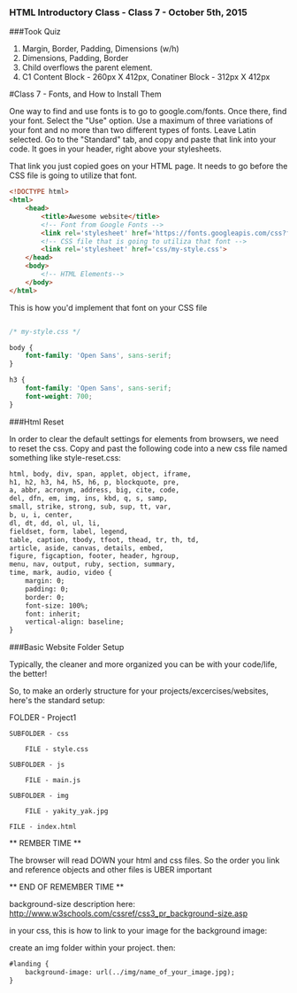 ### HTML Introductory Class - Class 7 - October 5th, 2015

###Took Quiz

1. Margin, Border, Padding, Dimensions (w/h)
2. Dimensions, Padding, Border
3. Child overflows the parent element.
4. C1 Content Block - 260px X 412px, Conatiner Block - 312px X 412px

#Class 7 - Fonts, and How to Install Them

One way to find and use fonts is to go to google.com/fonts.
Once there, find your font. Select the "Use" option.
Use a maximum of three variations of your font and no more than two different types of fonts.
Leave Latin selected.
Go to the "Standard" tab, and copy and paste that link into your code.
It goes in your header, right above your stylesheets. 

That link you just copied goes on your HTML page. It needs to go before the CSS file is going to utilize that font.

```html
<!DOCTYPE html>
<html>
    <head>
        <title>Awesome website</title>
        <!-- Font from Google Fonts -->
        <link rel='stylesheet' href='https://fonts.googleapis.com/css?family=Open+Sans:400,300,700'>
        <!-- CSS file that is going to utiliza that font -->
        <link rel='stylesheet' href='css/my-style.css'>
    </head>
    <body>
        <!-- HTML Elements-->
    </body>
</html>
```

This is how you'd implement that font on your CSS file

```css

/* my-style.css */

body {
    font-family: 'Open Sans', sans-serif;
}

h3 {
    font-family: 'Open Sans', sans-serif;
    font-weight: 700;
}
```

###Html Reset

In order to clear the default settings for elements from browsers, we need to reset the css.
Copy and past the following code into a new css file named something like style-reset.css:

```html
html, body, div, span, applet, object, iframe,
h1, h2, h3, h4, h5, h6, p, blockquote, pre,
a, abbr, acronym, address, big, cite, code,
del, dfn, em, img, ins, kbd, q, s, samp,
small, strike, strong, sub, sup, tt, var,
b, u, i, center,
dl, dt, dd, ol, ul, li,
fieldset, form, label, legend,
table, caption, tbody, tfoot, thead, tr, th, td,
article, aside, canvas, details, embed, 
figure, figcaption, footer, header, hgroup, 
menu, nav, output, ruby, section, summary,
time, mark, audio, video {
    margin: 0;
    padding: 0;
    border: 0;
    font-size: 100%;
    font: inherit;
    vertical-align: baseline;
}
```

###Basic Website Folder Setup

Typically, the cleaner and more organized you can be with your code/life, the better!

So, to make an orderly structure for your projects/excercises/websites, here's the standard setup:

FOLDER - Project1

    SUBFOLDER - css
    
        FILE - style.css
        
    SUBFOLDER - js
    
        FILE - main.js
        
    SUBFOLDER - img
        
        FILE - yakity_yak.jpg
        
    FILE - index.html
    
    
** REMBER TIME **  

The browser will read DOWN your html and css files. So the order you link and reference objects and other files is UBER important  

** END OF REMEMBER TIME **


background-size description here:  http://www.w3schools.com/cssref/css3_pr_background-size.asp

in your css, this is how to link to your image for the background image:

create an img folder within your project. then:

```html
#landing {
    background-image: url(../img/name_of_your_image.jpg);
}
```
